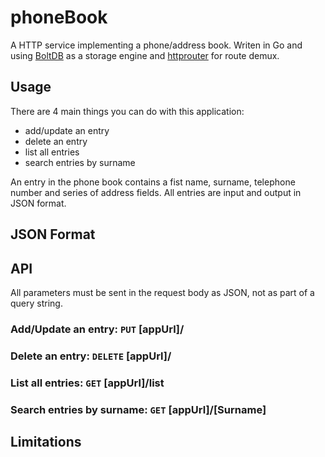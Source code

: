 # phoneBook

A HTTP service implementing a phone/address book. Writen in Go and using [BoltDB] as a storage engine and [httprouter] for route demux.

[BoltDB]: https://github.com/boltdb/bolt
[httprouter]: https://github.com/julienschmidt/httprouter

## Usage

There are 4 main things you can do with this application:

- add/update an entry
- delete an entry
- list all entries
- search entries by surname

An entry in the phone book contains a fist name, surname, telephone number and series of address fields. All entries are input and output in JSON format.

## JSON Format


## API
All parameters must be sent in the request body as JSON, not as part of a query string. 

### Add/Update an entry: `PUT` [appUrl]/ 

### Delete an entry: `DELETE` [appUrl]/

### List all entries: `GET` [appUrl]/list

### Search entries by surname: `GET` [appUrl]/[Surname]

## Limitations